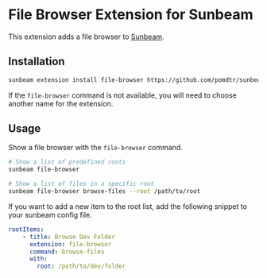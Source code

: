 # File Browser Extension for Sunbeam

This extension adds a file browser to [Sunbeam](https://pomdtr.github.io/sunbeam).

## Installation

```bash
sunbeam extension install file-browser https://github.com/pomdtr/sunbeam-file-browser
```

If the `file-browser` command is not available, you will need to choose another name for the extension.

## Usage

Show a file browser with the `file-browser` command.

```bash
# Show a list of predefined roots
sunbeam file-browser

# Show a list of files in a specific root
sunbeam file-browser browse-files --root /path/to/root
```

If you want to add a new item to the root list, add the following snippet to your sunbeam config file.

```yaml
rootItems:
    - title: Browse Dev Folder
      extension: file-browser
      command: browse-files
      with:
        root: /path/to/dev/folder
```
